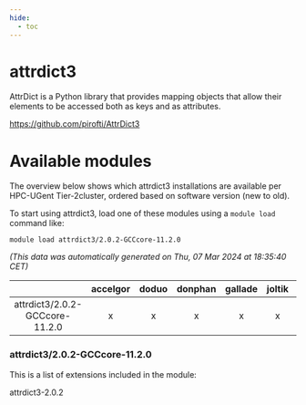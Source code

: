 ```yaml
---
hide:
  - toc
---
```


attrdict3
=========


AttrDict is a Python library that provides mapping objects that allow their elements to be accessed both as keys and as attributes.

https://github.com/pirofti/AttrDict3
# Available modules


The overview below shows which attrdict3 installations are available per HPC-UGent Tier-2cluster, ordered based on software version (new to old).

To start using attrdict3, load one of these modules using a `module load` command like:

```shell
module load attrdict3/2.0.2-GCCcore-11.2.0
```

*(This data was automatically generated on Thu, 07 Mar 2024 at 18:35:40 CET)*  

| |accelgor|doduo|donphan|gallade|joltik|skitty|
| :---: | :---: | :---: | :---: | :---: | :---: | :---: |
|attrdict3/2.0.2-GCCcore-11.2.0|x|x|x|x|x|x|


### attrdict3/2.0.2-GCCcore-11.2.0

This is a list of extensions included in the module:

attrdict3-2.0.2